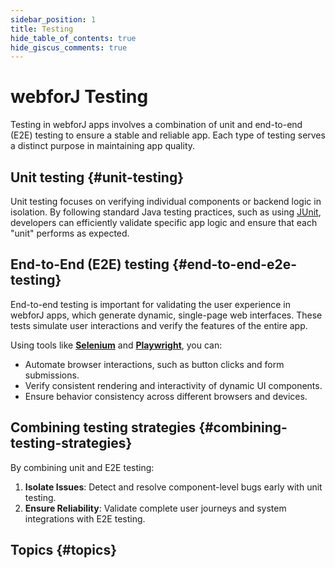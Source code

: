 ```yaml
---
sidebar_position: 1
title: Testing
hide_table_of_contents: true
hide_giscus_comments: true
---
```


<Head>
  <style>{`
  .container {
    max-width: 65em !important;
  }
  `}</style>
</Head>

# webforJ Testing

Testing in webforJ apps involves a combination of unit and end-to-end (E2E) testing to ensure a stable and reliable app. Each type of testing serves a distinct purpose in maintaining app quality.

## Unit testing {#unit-testing}

Unit testing focuses on verifying individual components or backend logic in isolation. By following standard Java testing practices, such as using [JUnit](https://junit.org/junit5/), developers can efficiently validate specific app logic and ensure that each "unit" performs as expected.

## End-to-End (E2E) testing {#end-to-end-e2e-testing}

End-to-end testing is important for validating the user experience in webforJ apps, which generate dynamic, single-page web interfaces. These tests simulate user interactions and verify the features of the entire app.

Using tools like [**Selenium**](https://www.selenium.dev/) and [**Playwright**](https://playwright.dev/java/docs/intro), you can:

- Automate browser interactions, such as button clicks and form submissions.
- Verify consistent rendering and interactivity of dynamic UI components.
- Ensure behavior consistency across different browsers and devices.

## Combining testing strategies {#combining-testing-strategies}

By combining unit and E2E testing:

1. **Isolate Issues**: Detect and resolve component-level bugs early with unit testing.
2. **Ensure Reliability**: Validate complete user journeys and system integrations with E2E testing.

## Topics {#topics}

<DocCardList className="topics-section" />